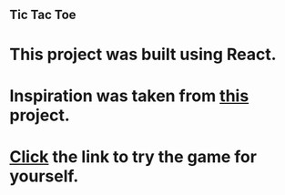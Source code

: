 ## Tic Tac Toe

# This project was built using React.

# Inspiration was taken from [this](https://www.freecodecamp.org/news/learn-how-to-build-tic-tac-toe-with-react-hooks) project.

# [Click](https://dexteryan6.github.io/tic-tac-toe/) the link to try the game for yourself.


